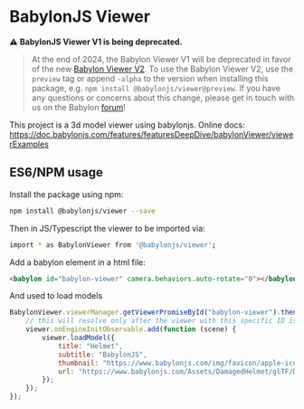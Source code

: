 # BabylonJS Viewer

⚠️ **BabylonJS Viewer V1 is being deprecated.**

> At the end of 2024, the Babylon Viewer V1 will be deprecated in favor of the new [Babylon Viewer V2](https://doc.babylonjs.com/features/featuresDeepDive/babylonViewer). To use the Babylon Viewer V2, use the `preview` tag or append `-alpha` to the version when installing this package, e.g. `npm install @babylonjs/viewer@preview`. If you have any questions or concerns about this change, please get in touch with us on the Babylon [forum](https://forum.babylonjs.com/c/questions)!


This project is a 3d model viewer using babylonjs.
Online docs: https://doc.babylonjs.com/features/featuresDeepDive/babylonViewer/viewerExamples

## ES6/NPM usage

Install the package using npm:

```bash
npm install @babylonjs/viewer --save
```

Then in JS/Typescript the viewer to be imported via:

```bash
import * as BabylonViewer from '@babylonjs/viewer';
```

Add a babylon element in a html file:

```html
<babylon id="babylon-viewer" camera.behaviors.auto-rotate="0"></babylon>
```

And used to load models

```javascript
BabylonViewer.viewerManager.getViewerPromiseById("babylon-viewer").then(function (viewer) {
    // this will resolve only after the viewer with this specific ID is initialized
    viewer.onEngineInitObservable.add(function (scene) {
        viewer.loadModel({
            title: "Helmet",
            subtitle: "BabylonJS",
            thumbnail: "https://www.babylonjs.com/img/favicon/apple-icon-144x144.png",
            url: "https://www.babylonjs.com/Assets/DamagedHelmet/glTF/DamagedHelmet.gltf",
        });
    });
});
```
